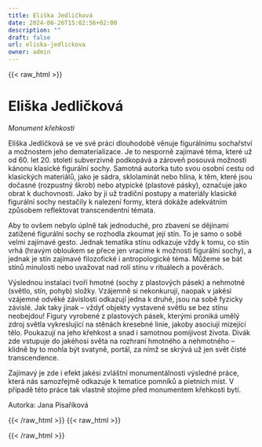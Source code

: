 ```yaml
---
title: Eliška Jedličková
date: 2024-06-26T15:02:56+02:00
description: ""
draft: false
url: eliska-jedlickova
owner: admin
---
```

{{< raw_html >}}
<h1 id="eli&scaron;ka-jedličkov&aacute;">Eli&scaron;ka Jedličkov&aacute;</h1>
<p class="MsoNormal"><em>Monument křehkosti</em></p>
<p class="MsoNormal">Eli&scaron;ka Jedličkov&aacute; se ve sv&eacute; pr&aacute;ci dlouhodobě věnuje figur&aacute;ln&iacute;mu sochařstv&iacute; a možnostem jeho dematerializace. Je to nesporně zaj&iacute;mav&eacute; t&eacute;ma, kter&eacute; už od 60. let 20. stolet&iacute; subverzivně podkop&aacute;v&aacute; a z&aacute;roveň posouv&aacute; možnosti k&aacute;nonu klasick&eacute; figur&aacute;ln&iacute; sochy. Samotn&aacute; autorka tuto svou osobn&iacute; cestu od klasick&yacute;ch materi&aacute;lů, jako je s&aacute;dra, sklolamin&aacute;t nebo hl&iacute;na, k těm, kter&eacute; jsou dočasn&eacute; (rozpustn&yacute; &scaron;krob) nebo atypick&eacute; (plastov&eacute; p&aacute;sky), označuje jako obrat k duchovnosti. Jako by ji už tradičn&iacute; postupy a materi&aacute;ly klasick&eacute; figur&aacute;ln&iacute; sochy nestačily k nalezen&iacute; formy, kter&aacute; dok&aacute;že adekv&aacute;tn&iacute;m způsobem reflektovat transcendentn&iacute; t&eacute;mata.</p>
<p class="MsoNormal">Aby to ov&scaron;em nebylo &uacute;plně tak jednoduch&eacute;, pro zbaven&iacute; se dějinami zat&iacute;žen&eacute; figur&aacute;ln&iacute; sochy se rozhodla zkoumat jej&iacute; st&iacute;n. To je samo o sobě velmi zaj&iacute;mav&eacute; gesto. Jednak tematika st&iacute;nu odkazuje vždy k tomu, co st&iacute;n vrh&aacute; (hrav&yacute;m obloukem se přece jen vrac&iacute;me k možnosti figur&aacute;ln&iacute; sochy), a jednak je st&iacute;n zaj&iacute;mav&eacute; filozofick&eacute; i antropologick&eacute; t&eacute;ma. Můžeme se b&aacute;t st&iacute;nů minulosti nebo uvažovat nad rol&iacute; st&iacute;nu v ritu&aacute;lech a pověr&aacute;ch.</p>
<p class="MsoNormal">V&yacute;slednou instalaci tvoř&iacute; hmotn&eacute; (sochy z plastov&yacute;ch p&aacute;sek) a nehmotn&eacute; (světlo, st&iacute;n, pohyb) složky. Vz&aacute;jemně si nekonkuruj&iacute;, naopak v jak&eacute;si vz&aacute;jemn&eacute; odvěk&eacute; z&aacute;vislosti odkazuj&iacute; jedna k druh&eacute;, jsou na sobě fyzicky z&aacute;visl&eacute;. Jak taky jinak &ndash; vždyť objekty vystaven&eacute; světlu se bez st&iacute;nu neobejdou! Figury vyroben&eacute; z plastov&yacute;ch p&aacute;sek, kter&yacute;mi pronik&aacute; uměl&yacute; zdroj světla vykresluj&iacute;c&iacute; na stěn&aacute;ch kresebn&eacute; linie, jakoby asociuj&iacute; mizej&iacute;c&iacute; tělo. Poukazuj&iacute; na jeho křehkost a snad i samotnou pom&iacute;jivost života. Div&aacute;k zde vstupuje do jak&eacute;hosi světa na rozhran&iacute; hmotn&eacute;ho a nehmotn&eacute;ho &ndash; klidně by to mohla b&yacute;t svatyně, port&aacute;l, za n&iacute;mž se skr&yacute;v&aacute; už jen svět čist&eacute; transcendence.</p>
<p class="MsoNormal">Zaj&iacute;mav&yacute; je zde i efekt jak&eacute;si zvl&aacute;&scaron;tn&iacute; monument&aacute;lnosti v&yacute;sledn&eacute; pr&aacute;ce, kter&aacute; n&aacute;s samozřejmě odkazuje k tematice pomn&iacute;ků a pietn&iacute;ch m&iacute;st. V př&iacute;padě t&eacute;to pr&aacute;ce tak vlastně stoj&iacute;me před monumentem křehkosti byt&iacute;.</p>
<p class="MsoNormal">Autorka: Jana P&iacute;sař&iacute;kov&aacute;</p>
{{< /raw_html >}}
<!-- SECTION BREAK -->
{{< raw_html >}}

{{< /raw_html >}}

